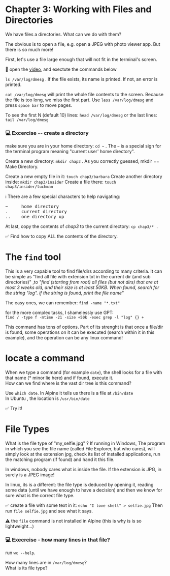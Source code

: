 
# Chapter 3: Working with Files and Directories

We have files a directories. What can we do with them?

The obvious is to open a file, e.g. open a JPEG with photo viewer app. But there is so much more!

First, let's use a file large enough that will not fit in the terminal's screen.

🎥 open the [video](), and exectute the commands below

`ls /var/log/dmesg` . If the file exists, its name is printed. If not, an error is printed.

`cat /var/log/dmesg` will print the whole file contents to the screen. Because the file is too long, we miss the first part. Use `less /var/log/dmesg` and press `space bar` to move pages.

To see the first N (default 10) lines: `head /var/log/dmesg`
or the last lines: `tail /var/log/dmesg`

### 💻 Excercise -- create a directory

make sure you are in your home directory: `cd ~` . The `~` is a special sign for the terminal program meaning "current user' home directory". 

Create a new directory: `mkdir chap3`  . As you correctly guessed, mkdir == Make Directory.

Create a new empty file in it: `touch chap3/barbara`
Create another directory inside: `mkdir chap3/insider`
Create a file there: `touch chap3/insider/tuchman`

ℹ️ There are a few special characters to help navigating:<br>
<pre>
~     home directory
.     current directory
..    one directory up
</pre>

At last, copy the contents of *chap3* to the current directory: `cp chap3/* .`

✅ Find how to copy ALL the contents of the directory.


# The `find` tool
This is a very capable tool to find file/dirs according to many criteria. It can be simple as "find all file with extension txt in the current dir (and sub directories)" ,to *"find (starting from root) all files (but not dirs) that are at most 3 weeks old, and their size is at least 50KB. When found, search for the string "log". if the string is found, print the file name"*

The easy ones, we can remember: `find -name "*.txt"` 

for the more complex tasks, I shamelessly use GPT:<br>
`find / -type f -mtime -21 -size +50k -exec grep -l "log" {} +`

This command has tons of options. Part of its strenght is that once a file/dir is found, some operations on it can be executed (search within it in this example), and the operation can be any linux command!

# locate a command
When we type a command (for example `date`), the shell looks for a file with that name (* minor lie here) and if found, execute it.<br>
How can we find where is the vast dir tree is this command?

Use `which date`. 
In Alpine it tells us there is a file at `/bin/date` <br>
In Ubuntu , the location is `/usr/bin/date`<br>

✅ Try it!


# File Types
What is the file type of "my_selfie.jpg" ? If running in Windows, The program in which you see the file name (called File Explorer, but who cares), will simply look at the extension jpg, check its list of installed applications, run the matching program (if found) and hand it this file. 

In windows, nobody cares what is inside the file. If the extension is JPG, in surely is a JPEG image!

In linux, its is a different: the file type is deduced by opening it, reading some data (until we have enough to have a decision) and then we know for sure what is the correct file type.

✅ create a file with some text in it: `echo "I love shell" > selfie.jpg`
Then run `file selfie.jpg` and see what it says.

⚠️ the `file` command is not installed in Alpine (this is why is is so lightweight...)


### 💻 Execrcise - how many lines in that file?

run `wc --help`.

How many lines are in `/var/log/dmesg`? <br>
What is its file type?
